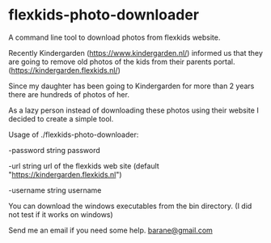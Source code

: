 # flexkids-photo-downloader
A command line tool to download photos from flexkids website.

Recently Kindergarden (https://www.kindergarden.nl/) informed us that they are going to remove
old photos of the kids from their parents portal. (https://kindergarden.flexkids.nl/)

Since my daughter has been going to Kindergarden for more than 2 years there are hundreds of photos of her.

As a lazy person instead of downloading these photos using their website I decided to create a simple tool.

Usage of ./flexkids-photo-downloader:

  -password string
        password

  -url string
        url of the flexkids web site (default "https://kindergarden.flexkids.nl")

  -username string
        username


You can download the windows executables from the bin directory. (I did not test if it works on windows)

Send me an email if you need some help. barane@gmail.com
